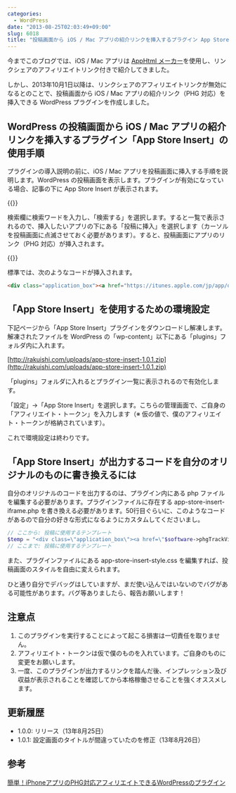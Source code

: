 ```yaml
---
categories:
  - WordPress
date: "2013-08-25T02:03:49+09:00"
slug: 6018
title: "投稿画面から iOS / Mac アプリの紹介リンクを挿入するプラグイン App Store Insert を作りました（PHG 対応）"
---
```


今までこのブログでは、iOS / Mac アプリは [AppHtml メーカー](http://dl.dropboxusercontent.com/u/2271551/javascript/apphtmlmk.html)を使用し、リンクシェアのアフィリエイトリンク付きで紹介してきました。

しかし、2013年10月1日以降は、リンクシェアのアフィリエイトリンクが無効になるとのことで、投稿画面から iOS / Mac アプリの紹介リンク（PHG 対応）を挿入できる WordPress プラグインを作成しました。

## WordPress の投稿画面から iOS / Mac アプリの紹介リンクを挿入するプラグイン「App Store Insert」の使用手順

プラグインの導入説明の前に、iOS / Mac アプリを投稿画面に挿入する手順を説明します。WordPress の投稿画面を表示します。プラグインが有効になっている場合、記事の下に App Store Insert が表示されます。

{{<img alt="" src="/images/2013/08/app-store-insert-1.png">}}

検索欄に検索ワードを入力し、「検索する」を選択します。すると一覧で表示されるので、挿入したいアプリの下にある「投稿に挿入」を選択します（カーソルを投稿画面に点滅させておく必要があります）。すると、投稿画面にアプリのリンク（PHG 対応）が挿入されます。

{{<img alt="" src="/images/2013/08/app-store-insert-2.png">}}

標準では、次のようなコードが挿入されます。

```html
<div class="application_box"><a href="https://itunes.apple.com/jp/app/ofurain-you-bian-fan-hao-jian/id578073498?mt=8&uo=4&at=11l3RT" target="itunes_store"><img src="http://a1032.phobos.apple.com/us/r1000/108/Purple/v4/d7/86/6a/d7866a7e-2706-c78c-2aec-e5ac2c36c457/mzl.ioreumsv.100x100-75.png"></a><a href="https://itunes.apple.com/jp/app/ofurain-you-bian-fan-hao-jian/id578073498?mt=8&uo=4&at=11l3RT" target="itunes_store"><strong>オフライン郵便番号検索の決定版！ -  郵便番号検索くん</strong></a><br>カテゴリ: 辞書／辞典／その他<br />現在の価格: 無料</div>
```

## 「App Store Insert」を使用するための環境設定

下記ページから「App Store Insert」プラグインをダウンロードし解凍します。解凍されたファイルを WordPress の「wp-content」以下にある「plugins」フォルダ内に入れます。

[http://rakuishi.com/uploads/app-store-insert-1.0.1.zip](http://rakuishi.com/uploads/app-store-insert-1.0.1.zip)

「plugins」フォルダに入れるとプラグイン一覧に表示されるので有効化します。

「設定」→「App Store Insert」を選択します。こちらの管理画面で、ご自身の「アフィリエイト・トークン」を入力します（※ 仮の値で、僕のアフィリエイト・トークンが格納されています）。

これで環境設定は終わりです。

## 「App Store Insert」が出力するコードを自分のオリジナルのものに書き換えるには

自分のオリジナルのコードを出力するのは、プラグイン内にある php ファイルを編集する必要があります。プラグインファイルに存在する app-store-insert-iframe.php を書き換える必要があります。50行目ぐらいに、このようなコードがあるので自分の好きな形式になるようにカスタムしてくださいまし。

```php
// ここから: 投稿に使用するテンプレート
$temp = "<div class=\"application_box\"><a href=\"$software->phgTrackViewUrl\" target=\"itunes_store\"><img src=\"$software->artworkUrl\"></a><a href=\"$software->phgTrackViewUrl\" target=\"itunes_store\"><strong>$software->trackName</strong></a><br>カテゴリ: $software->genre<br />現在の価格: $software->price</div>";
// ここまで: 投稿に使用するテンプレート
```

また、プラグインファイルにある app-store-insert-style.css を編集すれば、投稿画面のスタイルを自由に変えられます。

ひと通り自分でデバッグはしていますが、まだ使い込んではいないのでバグがある可能性があります。バグ等ありましたら、報告お願いします！

## 注意点

1. このプラグインを実行することによって起こる損害は一切責任を取りません。
1. アフィリエイト・トークンは仮で僕のものを入れています。ご自身のものに変更をお願いします。
1. 一度、このプラグインが出力するリンクを踏んだ後、インプレッション及び収益が表示されることを確認してから本格稼働させることを強くオススメします。

## 更新履歴

* 1.0.0: リリース（13年8月25日）
* 1.0.1: 設定画面のタイトルが間違っていたのを修正（13年8月26日）

## 参考

[簡単！iPhoneアプリのPHG対応アフィリエイトできるWordPressのプラグイン](http://rentalhomepage.com/phg/)
